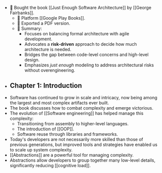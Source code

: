 - 📘 Bought the book [[Just Enough Software Architecture]] by [[George Fairbanks]].
  - 📍 Platform [[Google Play Books]].
  - 📄 Exported a PDF version.
  - 🧠 Summary:
    - Focuses on balancing formal architecture with agile development.
    - Advocates a **risk-driven** approach to decide how much architecture is needed.
    - Bridges the gap between code-level concerns and high-level design.
    - Emphasizes *just enough* modeling to address architectural risks without overengineering.
 - ## Chapter 1: Introduction
  - Software has continued to grow in scale and intricacy, now being among the largest and most complex artifacts ever built.
  - The book discusses how to combat complexity and emerge victorious.
  - The evolution of [[Software engineering]] has helped manage this complexity:
    - Transitioning from assembly to higher-level languages.
    - The introduction of [[OOP]].
    - Software reuse through libraries and frameworks.
  - Today's developers are not necessarily more skilled than those of previous generations, but improved tools and strategies have enabled us to scale up system complexity.
  - [[Abstractions]] are a powerful tool for managing complexity.
  - Abstractions allow developers to group together many low-level details, significantly reducing [[cognitive load]].
